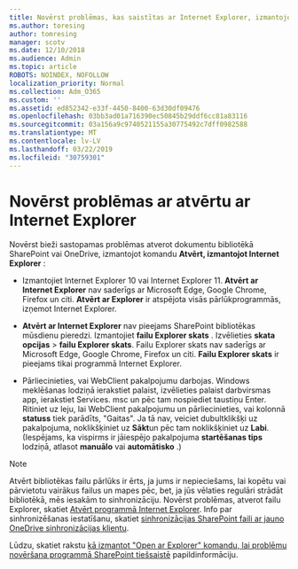 ```yaml
---
title: Novērst problēmas, kas saistītas ar Internet Explorer, izmantojot Open
ms.author: toresing
author: tomresing
manager: scotv
ms.date: 12/10/2018
ms.audience: Admin
ms.topic: article
ROBOTS: NOINDEX, NOFOLLOW
localization_priority: Normal
ms.collection: Adm_O365
ms.custom: ''
ms.assetid: ed852342-e33f-4450-8400-63d30df09476
ms.openlocfilehash: 03bb3ad01a716390ec50845b29ddf6cc81a83116
ms.sourcegitcommit: 03a156a9c9740521155a30775492c7dff0982588
ms.translationtype: MT
ms.contentlocale: lv-LV
ms.lasthandoff: 03/22/2019
ms.locfileid: "30759301"
---
```

# <a name="fix-problems-with-open-with-explorer"></a>Novērst problēmas ar atvērtu ar Internet Explorer

Novērst bieži sastopamas problēmas atverot dokumentu bibliotēkā SharePoint vai OneDrive, izmantojot komandu **Atvērt, izmantojot Internet Explorer** : 
  
- Izmantojiet Internet Explorer 10 vai Internet Explorer 11. **Atvērt ar Internet Explorer** nav saderīgs ar Microsoft Edge, Google Chrome, Firefox un citi. **Atvērt ar Explorer** ir atspējota visās pārlūkprogrammās, izņemot Internet Explorer. 
    
- **Atvērt ar Internet Explorer** nav pieejams SharePoint bibliotēkas mūsdienu pieredzi. Izmantojiet **failu Explorer skats** . Izvēlieties **skata opcijas** \> **failu Explorer skats**. Failu Explorer skats nav saderīgs ar Microsoft Edge, Google Chrome, Firefox un citi. **Failu Explorer skats** ir pieejams tikai programmā Internet Explorer. 
    
- Pārliecinieties, vai WebClient pakalpojumu darbojas. Windows meklēšanas lodziņā ierakstiet palaist, izvēlieties palaist darbvirsmas app, ierakstiet Services. msc un pēc tam nospiediet taustiņu Enter. Ritiniet uz leju, lai WebClient pakalpojumu un pārliecinieties, vai kolonnā **statuss** tiek parādīts, "Gaitas". Ja tā nav, veiciet dubultklikšķi uz pakalpojuma, noklikšķiniet uz **Sākt**un pēc tam noklikšķiniet uz **Labi**. (Iespējams, ka vispirms ir jāiespējo pakalpojuma **startēšanas tips** lodziņā, atlasot **manuālo** vai **automātisko** .) 
    
> [!NOTE]
> Atvērt bibliotēkas failu pārlūks ir ērts, ja jums ir nepieciešams, lai kopētu vai pārvietotu vairākus failus un mapes pēc, bet, ja jūs vēlaties regulāri strādāt bibliotēkā, mēs iesakām to sinhronizāciju. Novērst problēmas, atverot failu Explorer, skatiet [Atvērt programmā Internet Explorer](https://go.microsoft.com/fwlink/?linkid=871665). Info par sinhronizēšanas iestatīšanu, skatiet [sinhronizācijas SharePoint faili ar jauno OneDrive sinhronizācijas klientu](https://go.microsoft.com/fwlink/?linkid=871666).
  
Lūdzu, skatiet rakstu [kā izmantot "Open ar Explorer" komandu, lai problēmu novēršana programmā SharePoint tiešsaistē](https://support.office.com/article/How-to-use-the-Open-with-Explorer-command-to-troubleshoot-issues-in-SharePoint-Online-87155331-0c92-4224-a4c1-da5c21c4ade4) papildinformāciju. 
  

